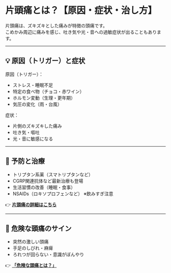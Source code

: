 # **片頭痛とは？【原因・症状・治し方】**

片頭痛は、ズキズキとした痛みが特徴の頭痛です。  
こめかみ周辺に痛みを感じ、吐き気や光・音への過敏症状が出ることもあります。

---

## **💡 原因（トリガー）と症状**
原因（トリガー）：  
- ストレス・睡眠不足  
- 特定の食べ物（チョコ・赤ワイン）  
- ホルモン変動（生理・更年期）  
- 気圧の変化（雨・台風）  

症状：  
- 片側のズキズキした痛み  
- 吐き気・嘔吐  
- 光・音に敏感になる  

---

## **🎯 予防と治療**
- トリプタン系薬（スマトリプタンなど）  
- CGRP関連抗体など最新治療も登場  
- 生活習慣の改善（睡眠・食事）  
- NSAIDs（ロキソプロフェンなど） ※飲みすぎ注意  

👉 **[片頭痛の詳細はこちら](migraine_detail.md)**

---

## **🚨 危険な頭痛のサイン**
- 突然の激しい頭痛  
- 手足のしびれ・麻痺  
- ろれつが回らない・意識がぼんやり  

👉 **[「危険な頭痛とは？」](../dangerous_headache/emergency.md)**
